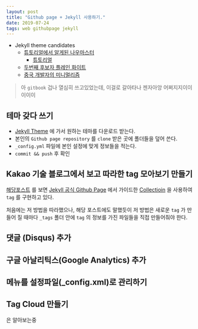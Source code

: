 ```yaml
---
layout: post
title: "Github page + Jekyll 사용하기."
date: 2019-07-24
tags: web githubpage jekyll
---
```

- Jekyll theme candidates
  - [튜토리얼에서 알게된 나우마스터](https://github.com/barryclark/jekyll-now)
    - [튜토리얼](https://thdev.net/653)
  - [두번째 후보자 플레인 화이트](http://jekyllthemes.org/themes/PlainWhite-Jekyll/)
  - [중국 개발자의 미니멀리즘](http://jekyllthemes.org/themes/Biu/)

> 아 `gitbook` 겁나 열심히 쓰고있었는데, 이걸로 갈아타나 젠자아앙 어쩌지지이이이이이

## 테마 갖다 쓰기
- [Jekyll Theme](http://jekyllthemes.org/) 에 가서 원하는 테마를 다운로드 받는다.
- 본인의 `Github page repository` 를 `clone` 받은 곳에 폴더들을 덮어 쓴다.
- `_config.yml` 파일에 본인 설정에 맞게 정보들을 적는다.
- `commit && push` 후 확인

## Kakao 기술 블로그에서 보고 따라한 tag 모아보기 만들기
[해당포스트](http://tech.kakao.com/2016/07/07/tech-blog-story/) 를 보면 [Jekyll 공식 Github Page](https://jekyllrb-ko.github.io/) 에서 가이드한 [Collectioin](https://jekyllrb-ko.github.io/docs/collections/) 을 사용하여 `tag` 를 구현하고 있다.

처음에는 저 방법을 따라했으나, 해당 포스트에도 말했듯이 저 방법은 새로운 `tag` 가 만들어 질 때마다 `_tags` 폴더 안에 `tag` 의 정보를 가진 파일들을 직접 만들어줘야 한다.

## 댓글 (Disqus) 추가
## 구글 아날리틱스(Google Analytics) 추가
## 메뉴를 설정파일(_config.xml)로 관리하기
## Tag Cloud 만들기
은 알아보는중
